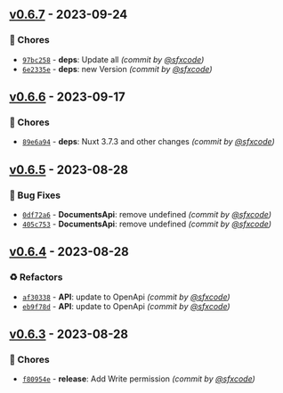 
## [v0.6.7] - 2023-09-24
### :wrench: Chores
- [`97bc258`](https://github.com/sfxcode/nuxt-typesense/commit/97bc2584e7ead1c03b35dd2f431cfa5c17dd5b62) - **deps**: Update all *(commit by [@sfxcode](https://github.com/sfxcode))*
- [`6e2335e`](https://github.com/sfxcode/nuxt-typesense/commit/6e2335ed15ef06d85d884541a2b0120b2d759ccd) - **deps**: new Version *(commit by [@sfxcode](https://github.com/sfxcode))*


## [v0.6.6] - 2023-09-17
### :wrench: Chores
- [`89e6a94`](https://github.com/sfxcode/nuxt-typesense/commit/89e6a9450961850aee4b02d3d52a00bb0451a876) - **deps**: Nuxt 3.7.3 and other changes *(commit by [@sfxcode](https://github.com/sfxcode))*


## [v0.6.5] - 2023-08-28
### :bug: Bug Fixes
- [`0df72a6`](https://github.com/sfxcode/nuxt-typesense/commit/0df72a62dc2642996406e3d5feded198564c03fc) - **DocumentsApi**: remove undefined *(commit by [@sfxcode](https://github.com/sfxcode))*
- [`405c753`](https://github.com/sfxcode/nuxt-typesense/commit/405c753b110764dd6e31b314081b599ef673a84d) - **DocumentsApi**: remove undefined *(commit by [@sfxcode](https://github.com/sfxcode))*


## [v0.6.4] - 2023-08-28
### :recycle: Refactors
- [`af30338`](https://github.com/sfxcode/nuxt-typesense/commit/af30338f7f0128bd5669beb17702b039b5434e83) - **API**: update to OpenApi *(commit by [@sfxcode](https://github.com/sfxcode))*
- [`eb9f78d`](https://github.com/sfxcode/nuxt-typesense/commit/eb9f78da73256938458e53f415ab1afae58de4e5) - **API**: update to OpenApi *(commit by [@sfxcode](https://github.com/sfxcode))*


## [v0.6.3] - 2023-08-28
### :wrench: Chores
- [`f80954e`](https://github.com/sfxcode/nuxt-typesense/commit/f80954e08f9aa299959a1c7e8fc8ba5d5f8d83b6) - **release**: Add Write permission *(commit by [@sfxcode](https://github.com/sfxcode))*


[v0.6.3]: https://github.com/sfxcode/nuxt-typesense/compare/v0.6.2...v0.6.3
[v0.6.4]: https://github.com/sfxcode/nuxt-typesense/compare/v0.6.3...v0.6.4
[v0.6.5]: https://github.com/sfxcode/nuxt-typesense/compare/v0.6.4...v0.6.5
[v0.6.6]: https://github.com/sfxcode/nuxt-typesense/compare/v0.6.5...v0.6.6
[v0.6.7]: https://github.com/sfxcode/nuxt-typesense/compare/v0.6.6...v0.6.7